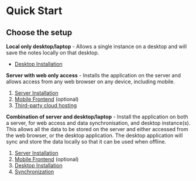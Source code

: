 # Quick Start
## Choose the setup

**Local only desktop/laptop** - Allows a single instance on a desktop and will save the notes locally on that desktop.

*   <a class="reference-link" href="Installation%20%26%20Setup/Desktop%20Installation.md">Desktop Installation</a>

**Server with web only access** - Installs the application on the server and allows access from any web browser on any device, including mobile.

1.  <a class="reference-link" href="Installation%20%26%20Setup/Server%20Installation.md">Server Installation</a>
2.  <a class="reference-link" href="Installation%20%26%20Setup/Mobile%20Frontend.md">Mobile Frontend</a> (optional)
3.  <a class="reference-link" href="Installation%20%26%20Setup/Server%20Installation/Third-party%20cloud%20hosting.md">Third-party cloud hosting</a>

**Combination of server and desktop/laptop** - Install the application on both a server, for web access and data synchronisation, and desktop instance(s). This allows all the data to be stored on the server and either accessed from the web browser, or the desktop application. The desktop application will sync and store the data locally so that it can be used when offline.

1.  <a class="reference-link" href="Installation%20%26%20Setup/Server%20Installation.md">Server Installation</a>
2.  <a class="reference-link" href="Installation%20%26%20Setup/Mobile%20Frontend.md">Mobile Frontend</a> (optional)
3.  <a class="reference-link" href="Installation%20%26%20Setup/Desktop%20Installation.md">Desktop Installation</a>
4.  <a class="reference-link" href="Installation%20%26%20Setup/Synchronization.md">Synchronization</a>
